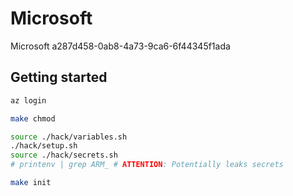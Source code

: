 # Microsoft

Microsoft a287d458-0ab8-4a73-9ca6-6f44345f1ada

## Getting started

```bash
az login

make chmod

source ./hack/variables.sh
./hack/setup.sh
source ./hack/secrets.sh
# printenv | grep ARM_ # ATTENTION: Potentially leaks secrets

make init
```

##